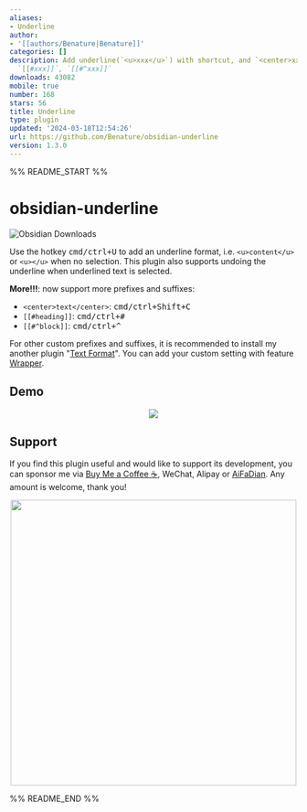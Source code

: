 ```yaml
---
aliases:
- Underline
author:
- '[[authors/Benature|Benature]]'
categories: []
description: Add underline(`<u>xxx</u>`) with shortcut, and `<center>xxx</center>`,
  `[[#xxx]]`, `[[#^xxx]]`
downloads: 43082
mobile: true
number: 168
stars: 56
title: Underline
type: plugin
updated: '2024-03-18T12:54:26'
url: https://github.com/Benature/obsidian-underline
version: 1.3.0
---
```


%% README_START %%

# obsidian-underline

![Obsidian Downloads](https://img.shields.io/badge/dynamic/json?color=7e6ad6&labelColor=34208c&label=Obsidian%20Downloads&query=$['obsidian-underline'].downloads&url=https://raw.githubusercontent.com/obsidianmd/obsidian-releases/master/community-plugin-stats.json&)

Use the hotkey <kbd>cmd/ctrl+U</kbd> to add an underline format, i.e. `<u>content</u>` or `<u></u>` when no selection. This plugin also supports undoing the underline when underlined text is selected.  

**More!!!**: now support more prefixes and suffixes:
- `<center>text</center>`: <kbd>cmd/ctrl+Shift+C</kbd>
- `[[#heading]]`: <kbd>cmd/ctrl+#</kbd>
- `[[#^block]]`: <kbd>cmd/ctrl+^</kbd>

For other custom prefixes and suffixes, it is recommended to install my another plugin "[Text Format](https://github.com/Benature/obsidian-text-format)". You can add your custom setting with feature [Wrapper](https://github.com/Benature/obsidian-text-format?tab=readme-ov-file#wrapper).

## Demo
<p align="center">
  <img src="https://user-images.githubusercontent.com/35028647/121776383-1cf5e080-cbbf-11eb-8211-6a88ce534575.gif">
</p>

## Support

If you find this plugin useful and would like to support its development, you can sponsor me via [Buy Me a Coffee ☕️](https://www.buymeacoffee.com/benature), WeChat, Alipay or [AiFaDian](https://afdian.net/a/Benature-K). Any amount is welcome, thank you!

<p align="center">
<img src="https://s2.loli.net/2024/01/30/jQ9fTSyBxvXRoOM.png" width="500px">
</p>


%% README_END %%